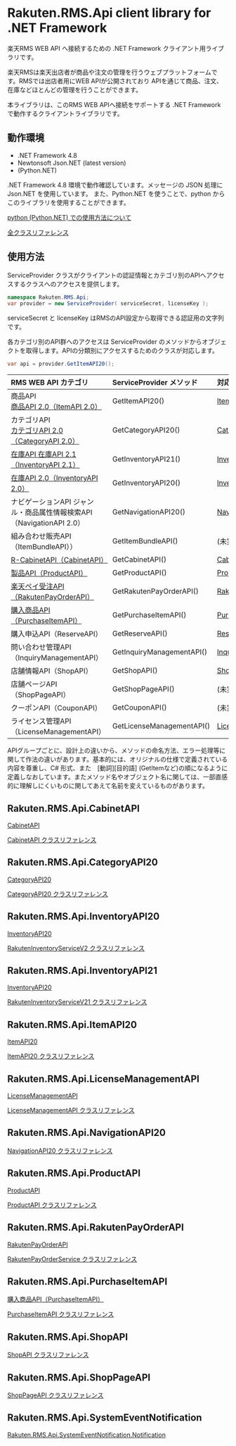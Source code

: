 # Rakuten.RMS.Api client library for .NET Framework

楽天RMS WEB API へ接続するための .NET Framework クライアント用ライブラリです。

楽天RMSは楽天出店者が商品や注文の管理を行うウェブプラットフォームです。RMSでは出店者用にWEB APIが公開されており
APIを通じて商品、注文、在庫などほとんどの管理を行うことができます。

本ライブラリは、このRMS WEB APIへ接続をサポートする .NET Framework で動作するクライアントライブラリです。

## 動作環境

- .NET Framework 4.8
- Newtonsoft Json.NET (latest version)
- (Python.NET)

.NET Framework 4.8 環境で動作確認しています。メッセージの JSON 処理に Json.NET を使用しています。
また、Python.NET を使うことで、python からこのライブラリを使用することができます。

[python (Python.NET) での使用方法について](./Python)

[全クラスリファレンス](./reference/index)

## 使用方法

ServiceProvider クラスがクライアントの認証情報とカテゴリ別のAPIへアクセスするクラスへのアクセスを提供します。

```csharp
namespace Rakuten.RMS.Api;
var provider = new ServiceProvider( serviceSecret, licenseKey );
```

serviceSecret と licenseKey はRMSのAPI設定から取得できる認証用の文字列です。

各カテゴリ別のAPI群へのアクセスは ServiceProvider のメソッドからオブジェクトを取得します。APIの分類別にアクセスするためのクラスが対応します。

```csharp
var api = provider.GetItemAPI20();
```


| RMS WEB API カテゴリ | ServiceProvider メソッド | 対応クラス |
|:---|:---|:---
| 商品API<br/>	[商品API 2.0（ItemAPI 2.0）](ItemAPI20)| GetItemAPI20() | [ItemAPI20.ItemAPI20](./reference/rakuten.rms.api.itemapi20.itemapi20)
| カテゴリAPI<br/>	[カテゴリAPI 2.0（CategoryAPI 2.0）](./CategoryAPI20)| GetCategoryAPI20() | [CategoryAPI20.CategoryAPI20](./reference/rakuten.rms.api.categoryapi20.categoryapi20)
| [在庫API	在庫API 2.1（InventoryAPI 2.1）](./InventoryAPI21)| GetInventoryAPI21() | [InventoryAPI21.RakutenInventoryServiceV21](./reference/rakuten.rms.api.inventoryapi21.rakuteninventoryservicev21)
| [在庫API 2.0（InventoryAPI 2.0）](./InventoryAPI21)| GetInventoryAPI20() | [InventoryAPI20.RakutenInventoryServiceV2](./reference/rakuten.rms.api.inventoryapi20.rakuteninventoryservicev2)
| ナビゲーションAPI	ジャンル・商品属性情報検索API（NavigationAPI 2.0）| GetNavigationAPI20() | [NavigationAPI20.NavigationAPI20](./reference/rakuten.rms.api.navigationapi20.navigationapi20)
| 組み合わせ販売API（ItemBundleAPI））| GetItemBundleAPI() | (未実装)
| [R-CabinetAPI（CabinetAPI）](./CabinetAPI) | GetCabinetAPI() | [CabinetAPI.CabinetAPI](./reference/rakuten.rms.api.cabinetapi.cabinetapi)
| [製品API（ProductAPI）](./ProductAPI)| GetProductAPI() | [ProductAPI.ProductAPI](./reference/rakuten.rms.api.productapi.productapi)
| [楽天ペイ受注API（RakutenPayOrderAPI）](./RakutenPayOrderAPI)| GetRakutenPayOrderAPI() | [RakutenPayOrderAPI.RakutenPayOrderService](./reference/rakuten.rms.api.rakutenpayorderapi.rakutenpayorderservice)
| [購入商品API（PurchaseItemAPI）](./PurchaseItemAPI)  | GetPurchaseItemAPI() | [PurchaseItemAPI.PurchaseItemAPI](./reference/rakuten.rms.api.purchaseitemapi.purchaseitemapi)
| 購入申込API（ReserveAPI）  | GetReserveAPI() | [ReserveAPI.ReserveAPI](./reference/rakuten.rms.api.reserveapi.reserveapi)
| 問い合わせ管理API（InquiryManagementAPI）  | GetInquiryManagementAPI() | [InquiryManagementAPI.InquiryManagementAPI](./reference/rakuten.rms.api.inquirymanagementapi.inquirymanagementapi)
| 店舗情報API（ShopAPI）| GetShopAPI() | [ShopAPI.ShopAPI](./reference/rakuten.rms.api.shopapi.shopapi)
| 店舗ページAPI（ShopPageAPI）| GetShopPageAPI() | (未実装)
| クーポンAPI（CouponAPI）| GetCouponAPI() | (未実装)
| ライセンス管理API（LicenseManagementAPI）| GetLicenseManagementAPI() | [LicenseManagementAPI.LicenseManagementAPI](./reference/rakuten.rms.api.licensemanagementapi.licensemanagementapi)


APIグループごとに、設計上の違いから、メソッドの命名方法、エラー処理等に関して作法の違いがあります。基本的には、オリジナルの仕様で定義されている内容を尊重し、C# 形式、また　[動詞][目的語] (GetItemなど)の順になるように定義しなおしています。またメソッド名やオブジェクト名に関しては、一部直感的に理解しにくいものに関してあえて名前を変えているものがあります。

## Rakuten.RMS.Api.CabinetAPI

[CabinetAPI](./CabinetAPI)

[CabinetAPI クラスリファレンス](./reference/rakuten.rms.api.cabinetapi.cabinetapi)

## Rakuten.RMS.Api.CategoryAPI20

[CategoryAPI20](./CategoryAPI20)

[CategoryAPI20 クラスリファレンス](./reference/rakuten.rms.api.categoryapi20.categoryapi20)

## Rakuten.RMS.Api.InventoryAPI20

[InventoryAPI20](./InventoryAPI21)

[RakutenInventoryServiceV2 クラスリファレンス](./reference/rakuten.rms.api.inventoryapi20.rakuteninventoryservicev2)

## Rakuten.RMS.Api.InventoryAPI21

[InventoryAPI20](./InventoryAPI21)

[RakutenInventoryServiceV21 クラスリファレンス](./reference/rakuten.rms.api.inventoryapi21.rakuteninventoryservicev21)

## Rakuten.RMS.Api.ItemAPI20

[ItemAPI20](./ItemAPI20)

[ItemAPI20 クラスリファレンス](./reference/rakuten.rms.api.itemapi20.itemapi20)

## Rakuten.RMS.Api.LicenseManagementAPI

[LicenseManagementAPI](./LicenseManagement)

[LicenseManagementAPI クラスリファレンス](./reference/rakuten.rms.api.licensemanagementapi.licensemanagementapi)

## Rakuten.RMS.Api.NavigationAPI20

[NavigationAPI20 クラスリファレンス](./reference/rakuten.rms.api.navigationapi20.navigationapi20)

## Rakuten.RMS.Api.ProductAPI

[ProductAPI](./ProductAPI)

[ProductAPI クラスリファレンス](./reference/rakuten.rms.api.productapi.productapi)

## Rakuten.RMS.Api.RakutenPayOrderAPI

[RakutenPayOrderAPI](./RakutenPayOrderAPI)

[RakutenPayOrderService クラスリファレンス](./reference/rakuten.rms.api.rakutenpayorderapi.rakutenpayorderservice)


## Rakuten.RMS.Api.PurchaseItemAPI

[購入商品API（PurchaseItemAPI）](./PurchaseItemAPI)

[PurchaseItemAPI クラスリファレンス](./reference/rakuten.rms.api.purchaseitemapi.purchaseitemapi)

## Rakuten.RMS.Api.ShopAPI

[ShopAPI クラスリファレンス](./reference/rakuten.rms.api.shopapi.shopapi)

## Rakuten.RMS.Api.ShopPageAPI

[ShopPageAPI クラスリファレンス](./reference/rakuten.rms.api.shoppageapi.shoppageapi)

## Rakuten.RMS.Api.SystemEventNotification

[Rakuten.RMS.Api.SystemEventNotification.Notification](./reference/rakuten.rms.api.systemeventnotification.notification)
